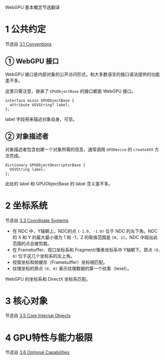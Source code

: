 WebGPU 基本概念节选翻译

# 1 公共约定

节选自 [3.1 Conventions](https://www.w3.org/TR/webgpu/#api-conventions)

## ① WebGPU 接口

WebGPU 接口是内部对象的公开访问形式，和大多数语言的接口语法提供的功能差不多。

这里只需注意，继承了 `GPUObjectBase` 的接口都是 WebGPU 接口。

``` web-idl
interface mixin GPUObjectBase {
  attribute USVString? label;
};
```

label 字段用来描述对象自身，可空。

## ② 对象描述者

对象描述者包含创建一个对象所需的信息，通常调用 `GPUDevice` 的 `createXXX` 方法完成。

``` web-idl
dictionary GPUObjectDescriptorBase {
  USVString label;
};
```

此处的 label 和 GPUObjectBase 的 label 含义差不多。

# 2 坐标系统

节选自 [3.3 Coordinate Systems](https://www.w3.org/TR/webgpu/#coordinate-systems)

- 在 NDC 中，Y轴朝上。NDC的点 `(-1.0, -1.0)` 位于 NDC 的左下角。NDC的 X 和 Y 的最大最小值为 1 和 -1，Z 的取值范围是 `[0, 1]`。NDC 中超出此范围的点会被剪裁。
- 在 Framebuffer、视口坐标系和 Fragment/像素坐标系中 Y轴朝下。原点 `(0, 0)` 位于这几个坐标系的左上角。
- 视窗坐标和帧缓存（Framebuffer）坐标相匹配。
- 纹理坐标的原点 `(0, 0)` 表示纹理数据的第一个纹素（texel）。

WebGPU 的坐标系和 DirectX 坐标系匹配。



# 3 核心对象

节选自 [3.5 Core Internal Objects](https://www.w3.org/TR/webgpu/#core-internal-objects)



# 4 GPU特性与能力极限

节选自 [3.6 Optional Capabilities](https://www.w3.org/TR/webgpu/#optional-capabilities)




